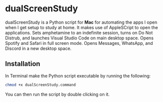 # dualScreenStudy

dualScreenStudy is a Python script for **Mac** for automating the apps I open when I get setup to study at home. It makes use of AppleSCript to open the applications. Sets amphetamine to an indefinite session, turns on Do Not Distrub, and launches Visual Studio Code on main desktop space. Opens Spotify and Safari in full screen mode. Opens Messages, WhatsApp, and Discord in a new desktop space.

## Installation

In Terminal make the Python script executable by running the following:

```bash
chmod +x dualScreenStudy.command
```

You can then run the script by double clicking on it.
